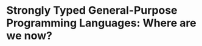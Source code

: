 Strongly Typed General-Purpose Programming Languages: Where are we now?
=======================================================================

